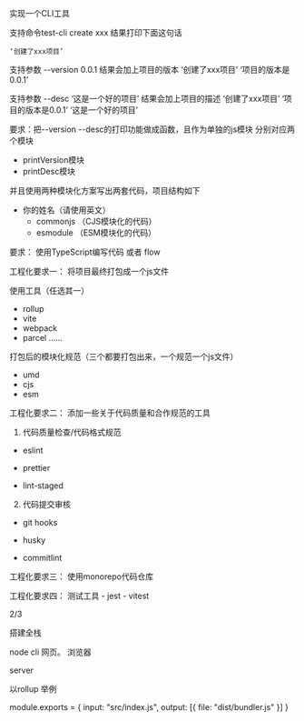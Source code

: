 实现一个CLI工具

支持命令test-cli create xxx
结果打印下面这句话

    ‘创建了xxx项目’

支持参数 --version 0.0.1
结果会加上项目的版本
    ‘创建了xxx项目’
    ‘项目的版本是0.0.1’

支持参数 --desc ‘这是一个好的项目’
结果会加上项目的描述
    ‘创建了xxx项目’
    ‘项目的版本是0.0.1’
    ‘这是一个好的项目’


要求：把--version --desc的打印功能做成函数，且作为单独的js模块
分别对应两个模块
- printVersion模块
- printDesc模块

并且使用两种模块化方案写出两套代码，项目结构如下
- 你的姓名（请使用英文）
    - commonjs （CJS模块化的代码）
    - esmodule （ESM模块化的代码）


要求：
    使用TypeScript编写代码 或者 flow

工程化要求一：
    将项目最终打包成一个js文件

使用工具（任选其一）
- rollup
- vite
- webpack
- parcel
……

打包后的模块化规范（三个都要打包出来，一个规范一个js文件）
- umd
- cjs
- esm

工程化要求二：
添加一些关于代码质量和合作规范的工具

1. 代码质量检查/代码格式规范
- eslint

- prettier

- lint-staged

2. 代码提交审核
- git hooks

- husky
- commitlint

工程化要求三：
    使用monorepo代码仓库


工程化要求四：
    测试工具
    - jest
    - vitest

2/3


搭建全栈

node cli
网页。   浏览器


server 




以rollup 举例

module.exports = {
    input: "src/index.js",
    output: [{
            file: "dist/bundler.js"
        }]
}







